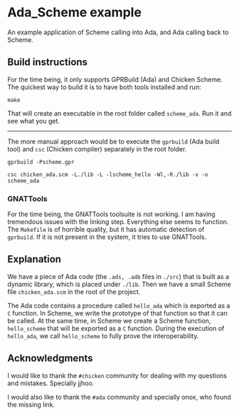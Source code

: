 # Ada_Scheme example

An example application of Scheme calling into Ada, and Ada calling back to Scheme.

## Build instructions

For the time being, it only supports GPRBuild (Ada) and Chicken Scheme. The quickest way to build it is to have both tools installed and run:
```
make
```
That will create an executable in the root folder called `scheme_ada`. Run it and see what you get.

---

The more manual approach would be to execute the `gprbuild` (Ada build tool) and `csc` (Chicken compiler) separately in the root folder.
```
gprbuild -Pscheme.gpr

csc chicken_ada.scm -L./lib -L -lscheme_hello -Wl,-R./lib -v -o scheme_ada
```

### GNATTools

For the time being, the GNATTools toolsuite is not working. I am having tremendous issues with the linking step. Everything else seems to function. The `Makefile` is of horrible quality, but it has automatic detection of `gprbuild`. If it is not present in the system, it tries to use GNATTools.

## Explanation

We have a piece of Ada code (the `.ads, .adb` files in `./src`) that is built as a dynamic library, which is placed under `./lib`. Then we have a small Scheme file `chicken_ada.scm` in the root of the project.

The Ada code contains a procedure called `hello_ada` which is exported as a `C` function. In Scheme, we write the prototype of that function so that it can be called. At the same time, in Scheme we create a Scheme function, `hello_scheme` that will be exported as a `C` function. During the execution of `hello_ada`, we call `hello_scheme` to fully prove the interoperability.

## Acknowledgments

I would like to thank the `#chicken` community for dealing with my questions and mistakes. Specially jjhoo.

I would also like to thank the `#ada` community and specially onox, who found the missing link.
